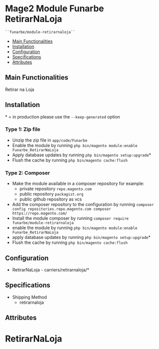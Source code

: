 # Mage2 Module Funarbe RetirarNaLoja

    ``funarbe/module-retirarnaloja``

 - [Main Functionalities](#markdown-header-main-functionalities)
 - [Installation](#markdown-header-installation)
 - [Configuration](#markdown-header-configuration)
 - [Specifications](#markdown-header-specifications)
 - [Attributes](#markdown-header-attributes)


## Main Functionalities
Retirar na Loja

## Installation
\* = in production please use the `--keep-generated` option

### Type 1: Zip file

 - Unzip the zip file in `app/code/Funarbe`
 - Enable the module by running `php bin/magento module:enable Funarbe_RetirarNaLoja`
 - Apply database updates by running `php bin/magento setup:upgrade`\*
 - Flush the cache by running `php bin/magento cache:flush`

### Type 2: Composer

 - Make the module available in a composer repository for example:
    - private repository `repo.magento.com`
    - public repository `packagist.org`
    - public github repository as vcs
 - Add the composer repository to the configuration by running `composer config repositories.repo.magento.com composer https://repo.magento.com/`
 - Install the module composer by running `composer require funarbe/module-retirarnaloja`
 - enable the module by running `php bin/magento module:enable Funarbe_RetirarNaLoja`
 - apply database updates by running `php bin/magento setup:upgrade`\*
 - Flush the cache by running `php bin/magento cache:flush`


## Configuration

 - RetirarNaLoja - carriers/retirarnaloja/*


## Specifications

 - Shipping Method
	- retirarnaloja


## Attributes



# RetirarNaLoja
